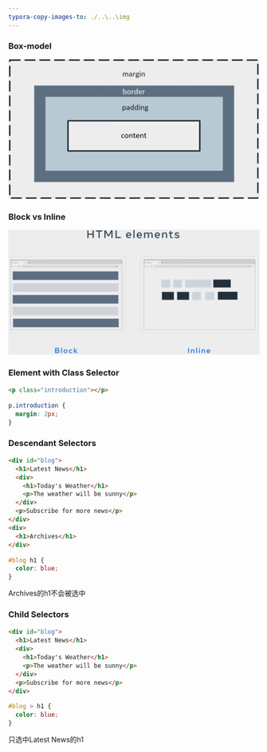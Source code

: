 ```yaml
---
typora-copy-images-to: ./..\..\img
---
```


### Box-model

![Screenshot 2023-02-01 151820](../../img/Screenshot%202023-02-01%20151820.png)



### Block vs Inline

![Screenshot 2023-02-01 151904](../../img/Screenshot%202023-02-01%20151904.png)



### Element with Class Selector

```html
<p class="introduction"></p>
```



```css
p.introduction { 
  margin: 2px;
}
```



### Descendant Selectors

```html
<div id="blog">
  <h1>Latest News</h1>
  <div>
    <h1>Today's Weather</h1>
    <p>The weather will be sunny</p>
  </div>
  <p>Subscribe for more news</p>
</div>
<div>
  <h1>Archives</h1>
</div>


```



```css
#blog h1 {
  color: blue;
}
```

Archives的h1不会被选中



### Child Selectors

```html
<div id="blog">
  <h1>Latest News</h1>
  <div>
    <h1>Today's Weather</h1>
    <p>The weather will be sunny</p>
  </div>
  <p>Subscribe for more news</p>
</div>
```



```css
#blog > h1 {
  color: blue;
}
```

只选中Latest News的h1

